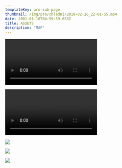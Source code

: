 ```yaml
---
templateKey: pro-sub-page
thumbnail: /img/pro/chladni/2019-02-26_22-01-55.mp4
date: 2001-01-16T04:59:59.653Z
title: ASSETS
description: "MAP"
---
```



![](/img/pro/chladni/2019-02-26_22-01-55.mp4)

![](/img/pro/chladni/2019-02-26_22-01-55.webm)


![](/img/pro/chladni/chladni_01.png)

![](/img/pro/chladni/chladni_02.png)

![](/img/pro/chladni/chladni_03.png)

